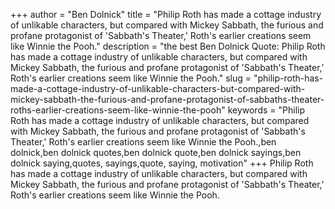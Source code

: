 +++
author = "Ben Dolnick"
title = "Philip Roth has made a cottage industry of unlikable characters, but compared with Mickey Sabbath, the furious and profane protagonist of 'Sabbath's Theater,' Roth's earlier creations seem like Winnie the Pooh."
description = "the best Ben Dolnick Quote: Philip Roth has made a cottage industry of unlikable characters, but compared with Mickey Sabbath, the furious and profane protagonist of 'Sabbath's Theater,' Roth's earlier creations seem like Winnie the Pooh."
slug = "philip-roth-has-made-a-cottage-industry-of-unlikable-characters-but-compared-with-mickey-sabbath-the-furious-and-profane-protagonist-of-sabbaths-theater-roths-earlier-creations-seem-like-winnie-the-pooh"
keywords = "Philip Roth has made a cottage industry of unlikable characters, but compared with Mickey Sabbath, the furious and profane protagonist of 'Sabbath's Theater,' Roth's earlier creations seem like Winnie the Pooh.,ben dolnick,ben dolnick quotes,ben dolnick quote,ben dolnick sayings,ben dolnick saying,quotes, sayings,quote, saying, motivation"
+++
Philip Roth has made a cottage industry of unlikable characters, but compared with Mickey Sabbath, the furious and profane protagonist of 'Sabbath's Theater,' Roth's earlier creations seem like Winnie the Pooh.

